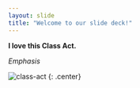 ```yaml
---
layout: slide
title: "Welcome to our slide deck!"
---
```


**I love this Class Act.**

*_Emphasis_*

![class-act](https://octodex.github.com/images/class-act.png)
{: .center}
